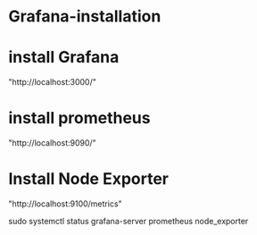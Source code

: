 # Grafana-installation

# install Grafana 
"http://localhost:3000/"

# install prometheus 
"http://localhost:9090/"

#  Install Node Exporter 
"http://localhost:9100/metrics"

sudo systemctl status  grafana-server  prometheus node_exporter
